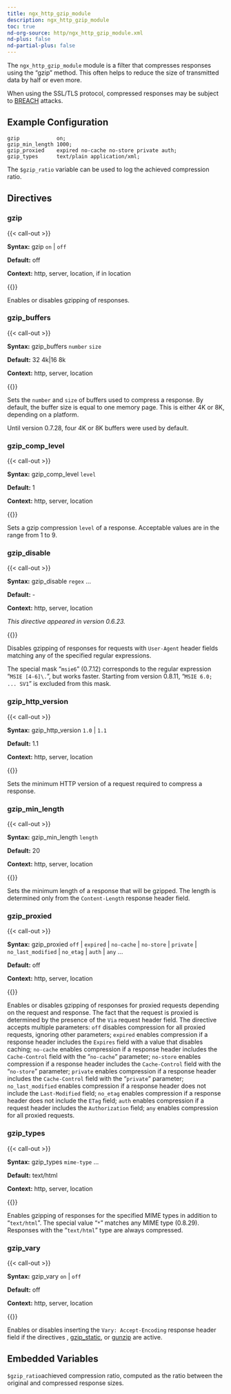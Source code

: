 ```yaml
---
title: ngx_http_gzip_module
description: ngx_http_gzip_module
toc: true
nd-org-source: http/ngx_http_gzip_module.xml
nd-plus: false
nd-partial-plus: false
---
```



<!--
      ********************************************************************************
      🛑 WARNING: AUTOGENERATED FILE - DO NOT EDIT 🛑 This Markdown file was
      automatically generated from the source XML documentation. Any manual
      changes made directly to this file will be overwritten. To request or
      suggest changes, please edit the source XML files instead.
      https://github.com/nginx/nginx.org/tree/main/xml/en
      ********************************************************************************
      -->


The `ngx_http_gzip_module` module is a filter
that compresses responses using the “gzip” method.
This often helps to reduce the size of transmitted data by half or even more.

When using the SSL/TLS protocol, compressed responses may be subject to
[BREACH](https://en.wikipedia.org/wiki/BREACH) attacks.
## Example Configuration


```nginx
gzip            on;
gzip_min_length 1000;
gzip_proxied    expired no-cache no-store private auth;
gzip_types      text/plain application/xml;

```


The `$gzip_ratio` variable can be used to log the
achieved compression ratio.
## Directives

### gzip

{{< call-out >}}

**Syntax:** gzip `on` | `off`

**Default:** off

**Context:** http, server, location, if in location


{{</call-out>}}


Enables or disables gzipping of responses.
### gzip_buffers

{{< call-out >}}

**Syntax:** gzip_buffers `number` `size`

**Default:** 32 4k|16 8k

**Context:** http, server, location


{{</call-out>}}


Sets the `number` and `size` of buffers
used to compress a response.
By default, the buffer size is equal to one memory page.
This is either 4K or 8K, depending on a platform.

Until version 0.7.28, four 4K or 8K buffers were used by default.
### gzip_comp_level

{{< call-out >}}

**Syntax:** gzip_comp_level `level`

**Default:** 1

**Context:** http, server, location


{{</call-out>}}


Sets a gzip compression `level` of a response.
Acceptable values are in the range from 1 to 9.
### gzip_disable

{{< call-out >}}

**Syntax:** gzip_disable `regex` ...

**Default:** -

**Context:** http, server, location

_This directive appeared in version 0.6.23._


{{</call-out>}}


Disables gzipping of responses for requests with
`User-Agent` header fields matching
any of the specified regular expressions.

The special mask “`msie6`” (0.7.12) corresponds to
the regular expression “`MSIE [4-6]\.`”, but works faster.
Starting from version 0.8.11, “`MSIE 6.0; ... SV1`”
is excluded from this mask.
### gzip_http_version

{{< call-out >}}

**Syntax:** gzip_http_version `1.0` | `1.1`

**Default:** 1.1

**Context:** http, server, location


{{</call-out>}}


Sets the minimum HTTP version of a request required to compress a response.
### gzip_min_length

{{< call-out >}}

**Syntax:** gzip_min_length `length`

**Default:** 20

**Context:** http, server, location


{{</call-out>}}


Sets the minimum length of a response that will be gzipped.
The length is determined only from the `Content-Length`
response header field.
### gzip_proxied

{{< call-out >}}

**Syntax:** gzip_proxied `off` | `expired` | `no-cache` | `no-store` | `private` | `no_last_modified` | `no_etag` | `auth` | `any` ...

**Default:** off

**Context:** http, server, location


{{</call-out>}}


Enables or disables gzipping of responses for proxied
requests depending on the request and response.
The fact that the request is proxied is determined by
the presence of the `Via` request header field.
The directive accepts multiple parameters:
`off`
disables compression for all proxied requests,
ignoring other parameters;
`expired`
enables compression if a response header includes the
`Expires` field with a value that disables caching;
`no-cache`
enables compression if a response header includes the
`Cache-Control` field with the
“`no-cache`” parameter;
`no-store`
enables compression if a response header includes the
`Cache-Control` field with the
“`no-store`” parameter;
`private`
enables compression if a response header includes the
`Cache-Control` field with the
“`private`” parameter;
`no_last_modified`
enables compression if a response header does not include the
`Last-Modified` field;
`no_etag`
enables compression if a response header does not include the
`ETag` field;
`auth`
enables compression if a request header includes the
`Authorization` field;
`any`
enables compression for all proxied requests.
### gzip_types

{{< call-out >}}

**Syntax:** gzip_types `mime-type` ...

**Default:** text/html

**Context:** http, server, location


{{</call-out>}}


Enables gzipping of responses for the specified MIME types in addition
to “`text/html`”.
The special value “`*`” matches any MIME type (0.8.29).
Responses with the “`text/html`” type are always compressed.
### gzip_vary

{{< call-out >}}

**Syntax:** gzip_vary `on` | `off`

**Default:** off

**Context:** http, server, location


{{</call-out>}}


Enables or disables inserting the `Vary: Accept-Encoding`
response header field if the directives
[](#gzip),
[gzip_static](/nginx/module-reference/http/ngx_http_gzip_static_module#gzip_static), or
[gunzip](/nginx/module-reference/http/ngx_http_gunzip_module#gunzip)
are active.
## Embedded Variables

`$gzip_ratio`achieved compression ratio, computed as the ratio between the
original and compressed response sizes.